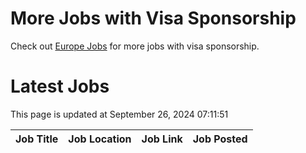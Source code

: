 # More Jobs with Visa Sponsorship

Check out [Europe Jobs](https://github.com/sureshparimi/europejobs#latest-jobs) for more jobs with visa sponsorship.

# Latest Jobs

This page is updated at September 26, 2024 07:11:51

| Job Title | Job Location | Job Link | Job Posted |
| --- | --- | --- | --- |
